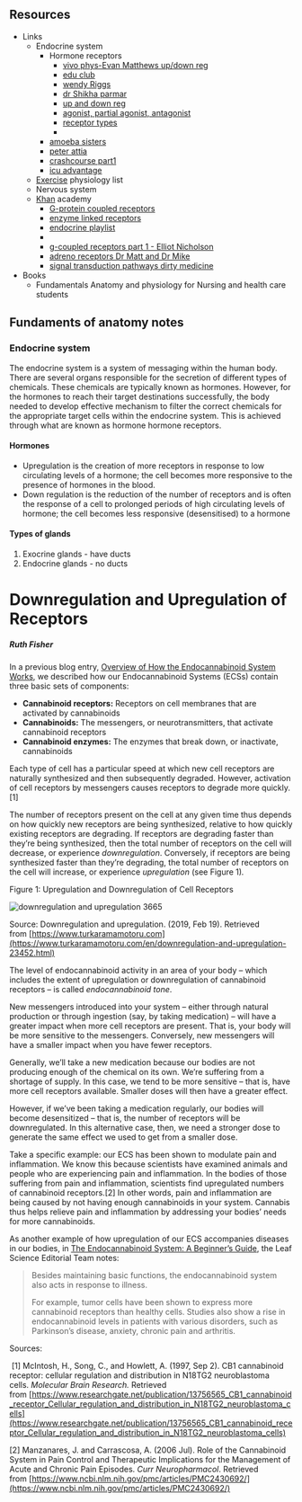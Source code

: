 
## Resources
- Links
	- Endocrine system
		- Hormone receptors
			- [vivo phys-Evan Matthews up/down reg](https://www.youtube.com/watch?v=r_3G_BsTcAo)
			- [edu club](https://www.youtube.com/watch?v=GVAdZeI3QIw)
			- [wendy Riggs](https://www.youtube.com/watch?v=-rieE09wkV8)
			- [dr Shikha parmar](https://www.youtube.com/watch?v=usNcIgTJK4o)
			- [up and down reg](https://medicalcannabisprimer.com/all-blogs/18-downregulation-and-upregulation-of-receptors)
			- [agonist, partial agonist, antagonist](https://www.youtube.com/watch?v=_sM8KBZ9k4Q)
			- [receptor types](https://www.youtube.com/watch?v=uDi-KjSsblk)
			- 
		- [amoeba sisters](https://www.youtube.com/watch?v=emvHaBiRY8Q)
		- [peter attia](https://www.youtube.com/watch?v=5oxFK6poSXM)
		- [crashcourse part1](https://www.youtube.com/watch?v=eWHH9je2zG4)
		- [icu advantage](https://www.youtube.com/watch?v=0GSRbmcNh3A)
	- [Exercise](https://www.youtube.com/playlist?list=PLf85BhZ0yM_vbTOvO4vRw1ZUtE289APLc) physiology list
	- Nervous system
	- [Khan](https://www.youtube.com/@khanacademymedicine) academy
		- [G-protein coupled receptors](https://www.youtube.com/watch?v=ZBSo_GFN3qI)
		- [enzyme linked receptors](https://www.youtube.com/watch?v=kaoRrzakjGE)
		- [endocrine playlist](https://www.youtube.com/watch?v=ER49EweKwW8&list=PLbKSbFnKYVY1rHLYBxa256IfVreRX4dnO)
		- 
		- [g-coupled receptors part 1 - Elliot Nicholson](https://www.youtube.com/watch?v=jxJad7YBUlc)
		- [adreno receptors Dr Matt and Dr Mike](https://www.youtube.com/watch?v=tIjPl1jhQLI)
		- [signal transduction pathways dirty medicine](https://www.youtube.com/watch?v=MoHQAyMGCFw)
- Books
	- Fundamentals Anatomy and physiology for Nursing and health care students

## Fundaments of anatomy notes
### Endocrine system
The endocrine system is a system of messaging within the human body.  There are several organs responsible for the secretion of different types of chemicals.  These chemicals are typically known as hormones.  However, for the hormones to reach their target destinations successfully, the body needed to develop effective mechanism to filter the correct chemicals for the appropriate target cells within the endocrine system.  This is achieved through what are known as hormone hormone receptors.
#### Hormones
- Upregulation is the creation of more receptors in response to low circulating levels of a hormone; the cell becomes more responsive to the presence of hormones in the blood.
- Down regulation is the reduction of the number of receptors and is often the response of a cell to prolonged periods of high circulating levels of hormone; the cell becomes less responsive (desensitised) to a hormone
#### Types of glands
1. Exocrine glands - have ducts
2. Endocrine glands - no ducts

# Downregulation and Upregulation of Receptors

##### Ruth Fisher

In a previous blog entry, [Overview of How the Endocannabinoid System Works](https://medicalcannabisprimer.com/blog/17-overview-of-how-the-endocannabinoid-system-works), we described how our Endocannabinoid Systems (ECSs) contain three basic sets of components: 

- **Cannabinoid receptors:** Receptors on cell membranes that are activated by cannabinoids
- **Cannabinoids:** The messengers, or neurotransmitters, that activate cannabinoid receptors
- **Cannabinoid enzymes:** The enzymes that break down, or inactivate, cannabinoids

Each type of cell has a particular speed at which new cell receptors are naturally synthesized and then subsequently degraded. However, activation of cell receptors by messengers causes receptors to degrade more quickly.[1]

The number of receptors present on the cell at any given time thus depends on how quickly new receptors are being synthesized, relative to how quickly existing receptors are degrading. If receptors are degrading faster than they’re being synthesized, then the total number of receptors on the cell will decrease, or experience _downregulation_. Conversely, if receptors are being synthesized faster than they’re degrading, the total number of receptors on the cell will increase, or experience _upregulation_ (see Figure 1)_._

Figure 1: Upregulation and Downregulation of Cell Receptors

![downregulation and upregulation 3665](https://medicalcannabisprimer.com/images/stories/blog/upreg_downreg/downregulation-and-upregulation-3665.jpg)

Source: Downregulation and upregulation. (2019, Feb 19). Retrieved from [https://www.turkaramamotoru.com](https://www.turkaramamotoru.com/en/downregulation-and-upregulation-23452.html)

The level of endocannabinoid activity in an area of your body – which includes the extent of upregulation or downregulation of cannabinoid receptors – is called _endocannabinoid tone_.

New messengers introduced into your system – either through natural production or through ingestion (say, by taking medication) – will have a greater impact when more cell receptors are present. That is, your body will be more sensitive to the messengers. Conversely, new messengers will have a smaller impact when you have fewer receptors. 

Generally, we’ll take a new medication because our bodies are not producing enough of the chemical on its own. We’re suffering from a shortage of supply. In this case, we tend to be more sensitive – that is, have more cell receptors available. Smaller doses will then have a greater effect. 

However, if we’ve been taking a medication regularly, our bodies will become desensitized – that is, the number of receptors will be downregulated. In this alternative case, then, we need a stronger dose to generate the same effect we used to get from a smaller dose.

Take a specific example: our ECS has been shown to modulate pain and inflammation. We know this because scientists have examined animals and people who are experiencing pain and inflammation. In the bodies of those suffering from pain and inflammation, scientists find upregulated numbers of cannabinoid receptors.[2] In other words, pain and inflammation are being caused by not having enough cannabinoids in your system. Cannabis thus helps relieve pain and inflammation by addressing your bodies’ needs for more cannabinoids.

As another example of how upregulation of our ECS accompanies diseases in our bodies, in [The Endocannabinoid System: A Beginner’s Guide](https://www.leafscience.com/2017/03/17/the-endocannabinoid-system-a-beginners-guide/), the Leaf Science Editorial Team notes:

> Besides maintaining basic functions, the endocannabinoid system also acts in response to illness.  
>   
> For example, tumor cells have been shown to express more cannabinoid receptors than healthy cells. Studies also show a rise in endocannabinoid levels in patients with various disorders, such as Parkinson’s disease, anxiety, chronic pain and arthritis.

Sources:

 [1] McIntosh, H., Song, C., and Howlett, A. (1997, Sep 2). CB1 cannabinoid receptor: cellular regulation and distribution in N18TG2 neuroblastoma cells. _Molecular Brain Research._ Retrieved from [https://www.researchgate.net/publication/13756565_CB1_cannabinoid_receptor_Cellular_regulation_and_distribution_in_N18TG2_neuroblastoma_cells](https://www.researchgate.net/publication/13756565_CB1_cannabinoid_receptor_Cellular_regulation_and_distribution_in_N18TG2_neuroblastoma_cells)

[2] Manzanares, J. and Carrascosa, A. (2006 Jul). Role of the Cannabinoid System in Pain Control and Therapeutic Implications for the Management of Acute and Chronic Pain Episodes. _Curr Neuropharmacol_. Retrieved from [https://www.ncbi.nlm.nih.gov/pmc/articles/PMC2430692/](https://www.ncbi.nlm.nih.gov/pmc/articles/PMC2430692/)